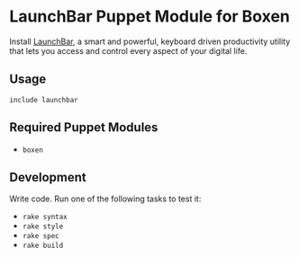 # LaunchBar Puppet Module for Boxen

Install [LaunchBar](http://www.obdev.at/products/launchbar/index.html), a smart and powerful, keyboard driven productivity utility that lets you access and control every aspect of your digital life.

## Usage

```puppet
include launchbar
```

## Required Puppet Modules

* `boxen`

## Development

Write code. Run one of the following tasks to test it:
* `rake syntax`
* `rake style`
* `rake spec`
* `rake build`
